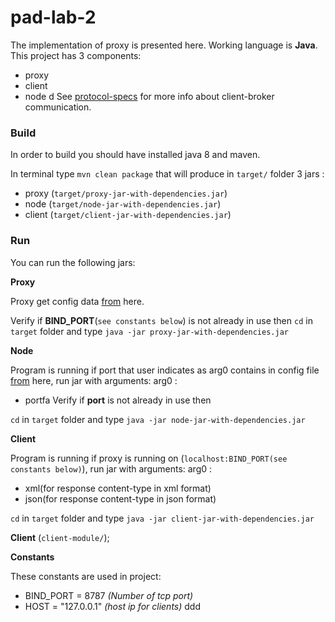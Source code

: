 # pad-lab-2


The implementation of proxy is presented here. Working language is **Java**. 
This project has 3 components:
* proxy
* client
* node
d
See [protocol-specs](https://github.com/jackcucu/pad-lab-2/blob/master/docs/protocol-specs.md) for more info about client-broker communication.

### Build

In order to build you should have installed java 8 and maven.

In terminal type `mvn clean package` that will produce in `target/` folder 3 jars :
* proxy (`target/proxy-jar-with-dependencies.jar`)
* node (`target/node-jar-with-dependencies.jar`)
* client (`target/client-jar-with-dependencies.jar`)

 ### Run

You can run the following jars:

**Proxy**

Proxy get config data [from](https://github.com/jackcucu/pad-lab-2/blob/master/config.json) here.

Verify if **BIND_PORT**(`see constants below`) is not already in use then
`cd` in `target` folder and type `java -jar proxy-jar-with-dependencies.jar`

**Node**

Program is running if port that user indicates as arg0 contains in config file [from](https://github.com/jackcucu/pad-lab-2/blob/master/config.json) here, run jar with arguments:
arg0 : 
- portfa
Verify if **port** is not already in use then

`cd` in `target` folder and type `java -jar node-jar-with-dependencies.jar`

**Client**

Program is running if proxy is running on (`localhost:BIND_PORT(see constants below)`), run jar with arguments:
arg0 : 
- xml(for response content-type in xml format)
- json(for response content-type in json format)

`cd` in `target` folder and type `java -jar client-jar-with-dependencies.jar`

**Client** (`client-module/`);

**Constants**

These constants are used in project:
- BIND_PORT = 8787 *(Number of tcp port)*
- HOST = "127.0.0.1" *(host ip for clients)*
ddd

